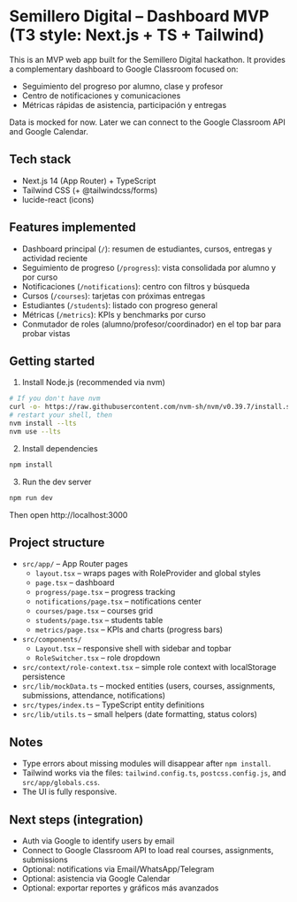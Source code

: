 # Semillero Digital – Dashboard MVP (T3 style: Next.js + TS + Tailwind)

This is an MVP web app built for the Semillero Digital hackathon. It provides a complementary dashboard to Google Classroom focused on:

- Seguimiento del progreso por alumno, clase y profesor
- Centro de notificaciones y comunicaciones
- Métricas rápidas de asistencia, participación y entregas

Data is mocked for now. Later we can connect to the Google Classroom API and Google Calendar.

## Tech stack

- Next.js 14 (App Router) + TypeScript
- Tailwind CSS (+ @tailwindcss/forms)
- lucide-react (icons)

## Features implemented

- Dashboard principal (`/`): resumen de estudiantes, cursos, entregas y actividad reciente
- Seguimiento de progreso (`/progress`): vista consolidada por alumno y por curso
- Notificaciones (`/notifications`): centro con filtros y búsqueda
- Cursos (`/courses`): tarjetas con próximas entregas
- Estudiantes (`/students`): listado con progreso general
- Métricas (`/metrics`): KPIs y benchmarks por curso
- Conmutador de roles (alumno/profesor/coordinador) en el top bar para probar vistas

## Getting started

1) Install Node.js (recommended via nvm)

```bash
# If you don't have nvm
curl -o- https://raw.githubusercontent.com/nvm-sh/nvm/v0.39.7/install.sh | bash
# restart your shell, then
nvm install --lts
nvm use --lts
```

2) Install dependencies

```bash
npm install
```

3) Run the dev server

```bash
npm run dev
```

Then open http://localhost:3000

## Project structure

- `src/app/` – App Router pages
  - `layout.tsx` – wraps pages with RoleProvider and global styles
  - `page.tsx` – dashboard
  - `progress/page.tsx` – progress tracking
  - `notifications/page.tsx` – notifications center
  - `courses/page.tsx` – courses grid
  - `students/page.tsx` – students table
  - `metrics/page.tsx` – KPIs and charts (progress bars)
- `src/components/`
  - `Layout.tsx` – responsive shell with sidebar and topbar
  - `RoleSwitcher.tsx` – role dropdown
- `src/context/role-context.tsx` – simple role context with localStorage persistence
- `src/lib/mockData.ts` – mocked entities (users, courses, assignments, submissions, attendance, notifications)
- `src/types/index.ts` – TypeScript entity definitions
- `src/lib/utils.ts` – small helpers (date formatting, status colors)

## Notes

- Type errors about missing modules will disappear after `npm install`.
- Tailwind works via the files: `tailwind.config.ts`, `postcss.config.js`, and `src/app/globals.css`.
- The UI is fully responsive.

## Next steps (integration)

- Auth via Google to identify users by email
- Connect to Google Classroom API to load real courses, assignments, submissions
- Optional: notifications via Email/WhatsApp/Telegram
- Optional: asistencia via Google Calendar
- Optional: exportar reportes y gráficos más avanzados
